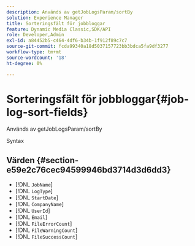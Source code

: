 ```yaml
---
description: Används av getJobLogsParam/sortBy
solution: Experience Manager
title: Sorteringsfält för jobbloggar
feature: Dynamic Media Classic,SDK/API
role: Developer,Admin
exl-id: a84452b5-c464-4df6-b34b-1f912f89c7c7
source-git-commit: fcda99340a18d5037157723bb3bdca5fa9df3277
workflow-type: tm+mt
source-wordcount: '18'
ht-degree: 0%

---
```


# Sorteringsfält för jobbloggar{#job-log-sort-fields}

Används av getJobLogsParam/sortBy

Syntax

## Värden {#section-e59e2c76cec94599946bd3714d3d6dd3}

* [!DNL `JobName`]
* [!DNL `LogType`]
* [!DNL `StartDate`]
* [!DNL `CompanyName`]
* [!DNL `UserId`]
* [!DNL `Email`]
* [!DNL `FileErrorCount`]
* [!DNL `FileWarningCount`]
* [!DNL `FileSuccessCount`]
